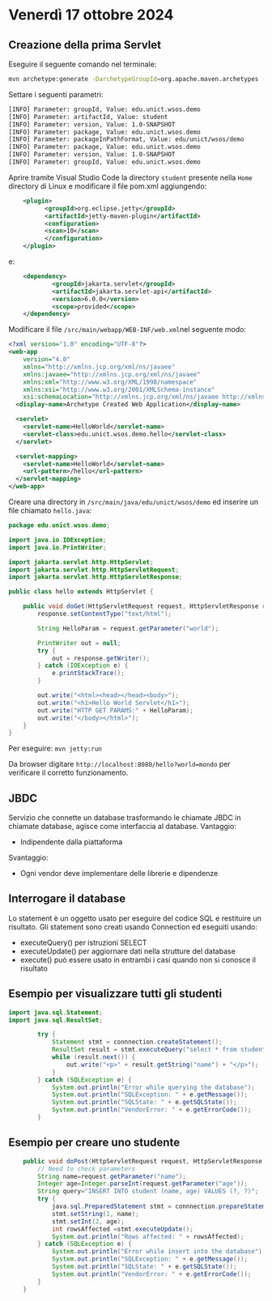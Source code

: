 # Venerdì 17 ottobre 2024

## Creazione della prima Servlet

Eseguire il seguente comando nel terminale:

```bash
mvn archetype:generate -DarchetypeGroupId=org.apache.maven.archetypes -DarchetypeArtifactId=maven-archetype-webapp -DarchetypeVersion=1.5
```

Settare i seguenti parametri:

```txt
[INFO] Parameter: groupId, Value: edu.unict.wsos.demo
[INFO] Parameter: artifactId, Value: student
[INFO] Parameter: version, Value: 1.0-SNAPSHOT
[INFO] Parameter: package, Value: edu.unict.wsos.demo
[INFO] Parameter: packageInPathFormat, Value: edu/unict/wsos/demo
[INFO] Parameter: package, Value: edu.unict.wsos.demo
[INFO] Parameter: version, Value: 1.0-SNAPSHOT
[INFO] Parameter: groupId, Value: edu.unict.wsos.demo
```

Aprire tramite Visual Studio Code la directory `student` presente nella `Home` directory di Linux
e modificare il file pom.xml aggiungendo:

```xml
    <plugin>
          <groupId>org.eclipse.jetty</groupId>
          <artifactId>jetty-maven-plugin</artifactId>
          <configuration>
          <scan>10</scan>
          </configuration>
    </plugin>
```

e:

```xml
    <dependency>
            <groupId>jakarta.servlet</groupId>
            <artifactId>jakarta.servlet-api</artifactId>
            <version>6.0.0</version>
            <scope>provided</scope>
    </dependency>
```

Modificare il file `/src/main/webapp/WEB-INF/web.xml`nel seguente modo:

```xml
<?xml version="1.0" encoding="UTF-8"?>
<web-app
    version="4.0"
    xmlns="http://xmlns.jcp.org/xml/ns/javaee"
    xmlns:javaee="http://xmlns.jcp.org/xml/ns/javaee"
    xmlns:xml="http://www.w3.org/XML/1998/namespace"
    xmlns:xsi="http://www.w3.org/2001/XMLSchema-instance"
    xsi:schemaLocation="http://xmlns.jcp.org/xml/ns/javaee http://xmlns.jcp.org/xml/ns/javaee/web-app_4_0.xsd">
  <display-name>Archetype Created Web Application</display-name>

  <servlet>
    <servlet-name>HelloWorld</servlet-name>
    <servlet-class>edu.unict.wsos.demo.hello</servlet-class>
  </servlet>

  <servlet-mapping>
    <servlet-name>HelloWorld</servlet-name>
    <url-pattern>/hello</url-pattern>
  </servlet-mapping>
</web-app>
```

Creare una directory in `/src/main/java/edu/unict/wsos/demo` ed inserire un file chiamato `hello.java`:

```java
package edu.unict.wsos.demo;

import java.io.IOException;
import java.io.PrintWriter;

import jakarta.servlet.http.HttpServlet;
import jakarta.servlet.http.HttpServletRequest;
import jakarta.servlet.http.HttpServletResponse;

public class hello extends HttpServlet {

    public void doGet(HttpServletRequest request, HttpServletResponse response) {
        response.setContentType("text/html");

        String HelloParam = request.getParameter("world");

        PrintWriter out = null;
        try {
            out = response.getWriter();
        } catch (IOException e) {
            e.printStackTrace();
        }

        out.write("<html><head></head><body>");
        out.write("<h1>Hello World Servlet</h1>");
        out.write("HTTP GET PARAMS:" + HelloParam);
        out.write("</body></html>");
    }
}
```

Per eseguire: `mvn jetty:run`

Da browser digitare `http://localhost:8080/hello?world=mondo` per verificare il corretto funzionamento.

## JBDC

Servizio che connette un database trasformando le chiamate JBDC in chiamate database, agisce come interfaccia al database.
Vantaggio:
- Indipendente dalla piattaforma

Svantaggio:
- Ogni vendor deve implementare delle librerie e dipendenze

## Interrogare il database

Lo statement è un oggetto usato per eseguire del codice SQL e restituire un risultato.
Gli statement sono creati usando Connection ed eseguiti usando:

- executeQuery() per istruzioni SELECT
- executeUpdate() per aggiornare dati nella strutture del database
- execute() può essere usato in entrambi i casi quando non si conosce il risultato

## Esempio per visualizzare tutti gli studenti

```java
import java.sql.Statement;
import java.sql.ResultSet;

        try {
            Statement stmt = connnection.createStatement();
            ResultSet result = stmt.executeQuery("select * from student");
            while (result.next()) {
                out.write("<p>" + result.getString("name") + "</p>");
            }
        } catch (SQLException e) {
            System.out.println("Error while querying the database");
            System.out.println("SQLException: " + e.getMessage());
            System.out.println("SQLState: " + e.getSQLState());
            System.out.println("VendorError: " + e.getErrorCode());
        }
```

## Esempio per creare uno studente

```java
    public void doPost(HttpServletRequest request, HttpServletResponse response) throws IOException {
        // Need to check parameters
        String name=request.getParameter("name");
        Integer age=Integer.parseInt(request.getParameter("age"));
        String query="INSERT INTO student (name, age) VALUES (?, ?)";
        try {
            java.sql.PreparedStatement stmt = connnection.prepareStatement(query);
            stmt.setString(1, name);
            stmt.setInt(2, age);
            int rowsAffected =stmt.executeUpdate();
            System.out.println("Rows affected: " + rowsAffected);
        } catch (SQLException e) {
            System.out.println("Error while insert into the database");
            System.out.println("SQLException: " + e.getMessage());
            System.out.println("SQLState: " + e.getSQLState());
            System.out.println("VendorError: " + e.getErrorCode()); 
        }
    }
```